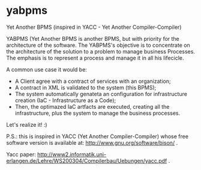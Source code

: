 # yabpms
Yet Another BPMS (inspired in YACC - Yet Another Compiler-Compiler)

YABPMS (Yet Another BPMS is another BPMS, but with priority for the architecture of the software. 
The YABPMS's objective is to concentrate on the architecture of the solution to a problem to manage business Processes. 
The emphasis is to represent a process and manage it in all his lifecicle.

A common use case it would be:
- A Client agree with a contract of services with an organization;
- A contract in XML is validated to the system (this BPMS);
- The system automatically genateta an configuration for infrastructure creation (IaC - Infrastructure as a Code);
- Then, the optimazed IaC artfacts are executed, creating all the infrastructure, plus the system to manage the business processes.

Let's realize it! :)

P.S.: this is inspired in YACC (Yet Another Compiler-Compiler) whose free software version is available at: http://www.gnu.org/software/bison/ .

Yacc paper: http://www2.informatik.uni-erlangen.de/Lehre/WS200304/Compilerbau/Uebungen/yacc.pdf .
